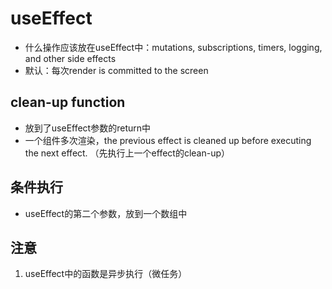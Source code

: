 # useEffect

- 什么操作应该放在useEffect中：mutations, subscriptions, timers, logging, and other side effects
- 默认：每次render is committed to the screen

## clean-up function

- 放到了useEffect参数的return中
- 一个组件多次渲染，the previous effect is cleaned up before executing the next effect. （先执行上一个effect的clean-up）

## 条件执行

- useEffect的第二个参数，放到一个数组中

## 注意

1. useEffect中的函数是异步执行（微任务）